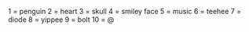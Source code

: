 1 = penguin
2 = heart
3 = skull
4 = smiley face
5 = music
6 = teehee
7 = diode
8 = yippee
9 = bolt
10 = @